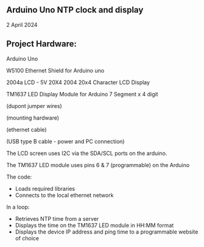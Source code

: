 Arduino Uno NTP clock and display
---------------------------------

2 April 2024

Project Hardware:
-----------------

Arduino Uno 

W5100 Ethernet Shield for Arduino uno

2004a LCD - 5V 20X4 2004 20x4 Character LCD Display

TM1637 LED Display Module for Arduino 7 Segment x 4 digit

(dupont jumper wires)

(mounting hardware) 

(ethernet cable) 

(USB type B cable - power and PC connection) 

The LCD screen uses I2C via the SDA/SCL ports on the arduino.

The TM1637 LED module uses pins 6 & 7 (programmable) on the Arduino 

The code:
* Loads required libraries 
* Connects to the local ethernet network

In a loop:
* Retrieves NTP time from a server
* Displays the time on the TM1637 LED module in HH:MM format
* Displays the device IP address and ping time to a programmable website of choice

